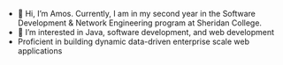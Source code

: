 - 👋 Hi, I’m Amos. Currently, I am in my second year in the Software Development & Network Engineering program at Sheridan College.
- 👀 I’m interested in Java, software development, and web development
- Proficient in building dynamic data-driven enterprise scale web applications
